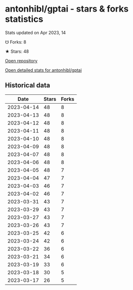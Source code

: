 # antonhibl/gptai - stars & forks statistics

Stats updated on Apr 2023, 14

☋ Forks: 8

★ Stars: 48

[Open repository](https://github.com/antonhibl/gptai)

[Open detailed stats for antonhibl/gptai](https://reviewgithub.com/rep/antonhibl/gptai)

## Historical data
| Date | Stars | Forks |
|------|-------|-------|
| 2023-04-14 | 48 | 8 | 
| 2023-04-13 | 48 | 8 | 
| 2023-04-12 | 48 | 8 | 
| 2023-04-11 | 48 | 8 | 
| 2023-04-10 | 48 | 8 | 
| 2023-04-09 | 48 | 8 | 
| 2023-04-07 | 48 | 8 | 
| 2023-04-06 | 48 | 8 | 
| 2023-04-05 | 48 | 7 | 
| 2023-04-04 | 47 | 7 | 
| 2023-04-03 | 46 | 7 | 
| 2023-04-02 | 46 | 7 | 
| 2023-03-31 | 43 | 7 | 
| 2023-03-29 | 43 | 7 | 
| 2023-03-27 | 43 | 7 | 
| 2023-03-26 | 43 | 7 | 
| 2023-03-25 | 42 | 6 | 
| 2023-03-24 | 42 | 6 | 
| 2023-03-22 | 36 | 6 | 
| 2023-03-21 | 34 | 6 | 
| 2023-03-19 | 33 | 6 | 
| 2023-03-18 | 30 | 5 | 
| 2023-03-17 | 26 | 5 | 

